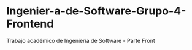 # Ingenier-a-de-Software-Grupo-4-Frontend
Trabajo académico de Ingeniería de Software - Parte Front
